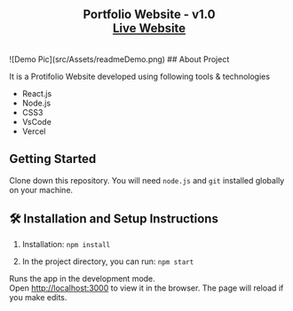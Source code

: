 <h2 align="center">
  Portfolio Website - v1.0<br/>
  <a href="https://portfolio-website-react-eta.vercel.app/" target="_blank">Live Website</a>

</h2>

<br/>
![Demo Pic](src/Assets/readmeDemo.png)
## About Project

It is a Protifolio Website developed using following tools & technologies<br/>

- React.js
- Node.js
- CSS3
- VsCode
- Vercel

## Getting Started

Clone down this repository. You will need `node.js` and `git` installed globally on your machine.

## 🛠 Installation and Setup Instructions

1. Installation: `npm install`

2. In the project directory, you can run: `npm start`

Runs the app in the development mode.\
Open [http://localhost:3000](http://localhost:3000) to view it in the browser.
The page will reload if you make edits.
